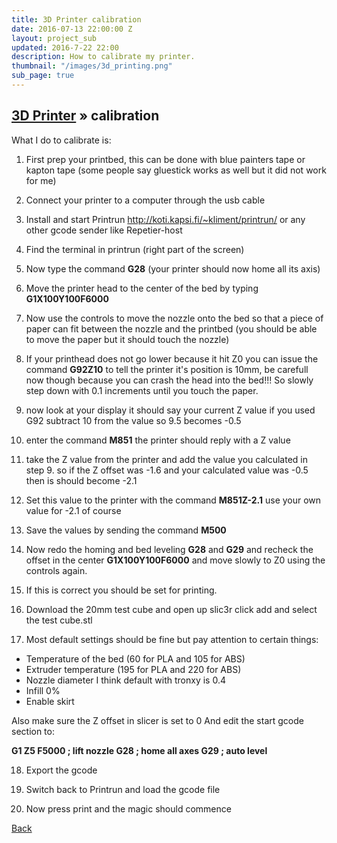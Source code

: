 ```yaml
---
title: 3D Printer calibration
date: 2016-07-13 22:00:00 Z
layout: project_sub
updated: 2016-7-22 22:00
description: How to calibrate my printer.
thumbnail: "/images/3d_printing.png"
sub_page: true
---
```


## [3D Printer](3d_printer.html) &raquo; calibration

What I do to calibrate is:

1. First prep your printbed, this can be done with blue painters tape or kapton tape (some people say gluestick works as well but it did not work for me)

2. Connect your printer to a computer through the usb cable

3. Install and start Printrun http://koti.kapsi.fi/~kliment/printrun/ or any other gcode sender like Repetier-host

4. Find the terminal in printrun (right part of the screen)

5. Now type the command **G28** (your printer should now home all its axis)

6. Move the printer head to the center of the bed by typing **G1X100Y100F6000**

7. Now use the controls to move the nozzle onto the bed so that a piece of paper can fit between the nozzle and the printbed (you should be able to move the paper but it should touch the nozzle)

8. If your printhead does not go lower because it hit Z0 you can issue the command **G92Z10** to tell the printer it's position is 10mm, be carefull now though because you can crash the head into the bed!!! So slowly step down with 0.1 increments until you touch the paper.

9. now look at your display it should say your current Z value if you used G92 subtract 10 from the value so 9.5 becomes -0.5

10. enter the command **M851** the printer should reply with a Z value

11. take the Z value from the printer and add the value you calculated in step 9. so if the Z offset was -1.6 and your calculated value was -0.5 then is should become -2.1

12. Set this value to the printer with the command **M851Z-2.1** use your own value for -2.1 of course

13. Save the values by sending the command **M500**

14. Now redo the homing and bed leveling **G28** and **G29** and recheck the offset in the center  **G1X100Y100F6000** and move slowly to Z0 using the controls again.

15. If this is correct you should be set for printing.

16. Download the 20mm test cube and open up slic3r click add and select the test cube.stl

17. Most default settings should be fine but pay attention to certain things:

- Temperature of the bed (60 for PLA and 105 for ABS)
- Extruder temperature (195 for PLA and 220 for ABS)
- Nozzle diameter I think default with tronxy is 0.4
- Infill 0%
- Enable skirt

Also make sure the Z offset in slicer is set to 0
And edit the start gcode section to:

**G1 Z5 F5000 ; lift nozzle
G28 ; home all axes
G29 ; auto level**

18. Export the gcode

19. Switch back to Printrun and load the gcode file

20. Now press print and the magic should commence



[Back](3d_printer.html)
